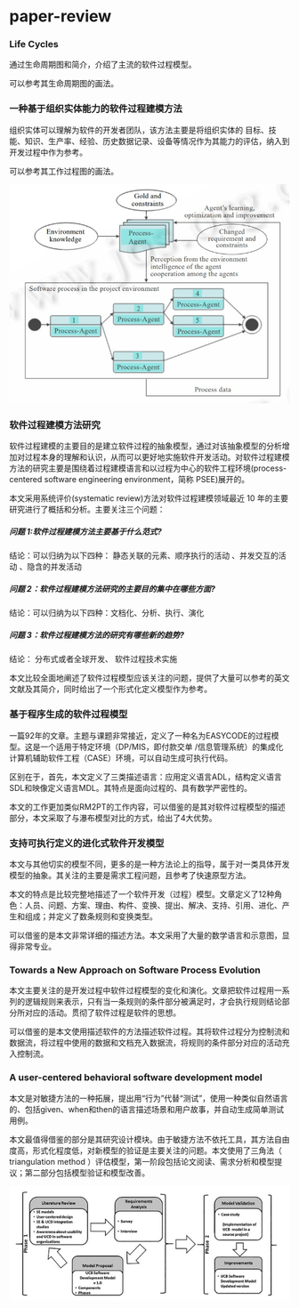 # paper-review

### Life Cycles

通过生命周期图和简介，介绍了主流的软件过程模型。

可以参考其生命周期图的画法。

### 一种基于组织实体能力的软件过程建模方法

组织实体可以理解为软件的开发者团队，该方法主要是将组织实体的 目标、技能、知识、生产率、经验、历史数据记录、设备等情况作为其能力的评估，纳入到开发过程中作为参考。

可以参考其工作过程图的画法。

![工作过程图](https://github.com/ARealDD/paper-review/blob/main/img/Snipaste_2021-04-21_21-01-41.jpg)

### 软件过程建模方法研究

软件过程建模的主要目的是建立软件过程的抽象模型，通过对该抽象模型的分析增加对过程本身的理解和认识，从而可以更好地实施软件开发活动。对软件过程建模方法的研究主要是围绕着过程建模语言和以过程为中心的软件工程环境(process-centered  software engineering environment，简称 PSEE)展开的。

本文采用系统评价(systematic review)方法对软件过程建模领域最近 10 年的主要研究进行了概括和分析。主要关注三个问题： 

##### 问题 1:软件过程建模方法主要基于什么范式? 

结论：可以归纳为以下四种： 静态关联的元素、顺序执行的活动 、并发交互的活动 、隐含的并发活动 

##### 问题 2：软件过程建模方法研究的主要目的集中在哪些方面? 

结论：可以归纳为以下四种：文档化、分析、执行、演化

##### 问题 3：软件过程建模方法的研究有哪些新的趋势? 

结论： 分布式或者全球开发、  软件过程技术实施 

本文比较全面地阐述了软件过程模型应该关注的问题，提供了大量可以参考的英文文献及其简介，同时给出了一个形式化定义模型作为参考。

### 基于程序生成的软件过程模型

一篇92年的文章。主题与课题非常接近，定义了一种名为EASYCODE的过程模型。这是一个适用于特定环境（DP/MIS，即付款交单 /信息管理系统）的集成化计算机辅助软件工程（CASE）环境，可以自动生成可执行代码。

区别在于，首先，本文定义了三类描述语言：应用定义语言ADL，结构定义语言SDL和映像定义语言MDL。其特点是面向过程的、具有数学严密性的。

本文的工作更加类似RM2PT的工作内容，可以借鉴的是其对软件过程模型的描述部分，本文采取了与瀑布模型对比的方式，给出了4大优势。

### 支持可执行定义的进化式软件开发模型

本文与其他切实的模型不同，更多的是一种方法论上的指导，属于对一类具体开发模型的抽象。其关注的主要是需求工程问题，且参考了快速原型方法。

本文的特点是比较完整地描述了一个软件开发（过程）模型。文章定义了12种角色：人员、问题、方案、理由、构件、变换、提出、解决、支持、引用、进化、产生和组成；并定义了数条规则和变换类型。

可以借鉴的是本文非常详细的描述方法。本文采用了大量的数学语言和示意图，显得非常专业。

### Towards a New Approach on Software Process Evolution 

本文主要关注的是开发过程中软件过程模型的变化和演化。文章把软件过程用一系列的逻辑规则来表示，只有当一条规则的条件部分被满足时，才会执行规则结论部分所对应的活动。贯彻了软件过程是软件的思想。

可以借鉴的是本文使用描述软件的方法描述软件过程。其将软件过程分为控制流和数据流，将过程中使用的数据和文档充入数据流，将规则的条件部分对应的活动充入控制流。

### A user-centered behavioral software development model 

本文是对敏捷方法的一种拓展，提出用“行为”代替“测试”，使用一种类似自然语言的、包括given、when和then的语言描述场景和用户故事，并自动生成简单测试用例。

本文最值得借鉴的部分是其研究设计模块。由于敏捷方法不依托工具，其方法自由度高，形式化程度低，对新模型的验证是主要关注的问题。本文使用了三角法（ triangulation method ）评估模型，第一阶段包括论文阅读、需求分析和模型提议；第二部分包括模型验证和模型改善。

![研究设计](https://github.com/ARealDD/paper-review/blob/main/img/Snipaste_2021-04-21_21-02-13.jpg)
